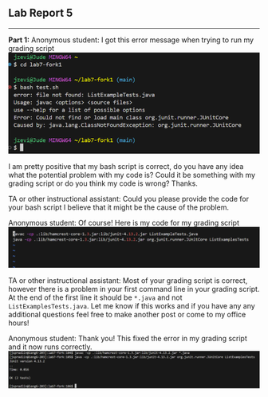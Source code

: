 ## **Lab Report 5**
---
**Part 1:**
Anonymous student:
  I got this error message when trying to run my grading script
  ![Image](error_message1.png)

  I am pretty positive that my bash script is correct, do you have any idea what the potential problem with my code is? Could it
  be something with my grading script or do you think my code is wrong? Thanks.

TA or other instructional assistant:
  Could you please provide the code for your bash script I believe that it might be the cause of the problem.

Anonymous student:
  Of course! Here is my code for my grading script
  ![Image](test.sh.png)

TA or other instructional assistant:
  Most of your grading script is correct, however there is a problem in your first command line in your grading script. At the
  end of the first line it should be `*.java` and not `ListExamplesTests.java`. Let me know if this works and if you have any
  any additional questions feel free to make another post or come to my office hours!

Anonymous student:
  Thank you! This fixed the error in my grading script and it now runs correctly.
  ![Image](test_pass123.png)
